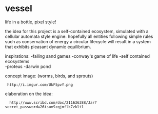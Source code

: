 vessel 
======

life in a bottle, pixel style! 

the idea for this project is a self-contained ecosystem, simulated with a cellular automata style engine. hopefully all entities following simple rules such as conservation of energy a circular lifecycle will result in a system that exhibits pleasant dynamic equilibrium. 

inspirations: 
    -falling sand games
    -conway's game of life 
    -self contained ecosystems  
    -proteus 
    -darwin pond


concept image: (worms, birds, and sprouts)

     http://i.imgur.com/UkF5pvY.png


elaboration on the idea:

      http://www.scribd.com/doc/211636388/Jar?secret_password=26isum9zqjmflk7zkltl
